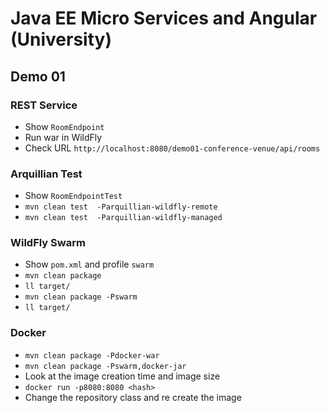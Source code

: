 # Java EE Micro Services and Angular (University) 

## Demo 01

### REST Service 

* Show `RoomEndpoint`
* Run war in WildFly
* Check URL `http://localhost:8080/demo01-conference-venue/api/rooms`

### Arquillian Test

* Show `RoomEndpointTest`
* `mvn clean test  -Parquillian-wildfly-remote`
* `mvn clean test  -Parquillian-wildfly-managed`

### WildFly Swarm

* Show `pom.xml` and profile `swarm`
* `mvn clean package`
* `ll target/`
* `mvn clean package -Pswarm`
* `ll target/`

### Docker

* `mvn clean package -Pdocker-war`
* `mvn clean package -Pswarm,docker-jar`
* Look at the image creation time and image size
* `docker run -p8080:8080 <hash>`
* Change the repository class and re create the image
